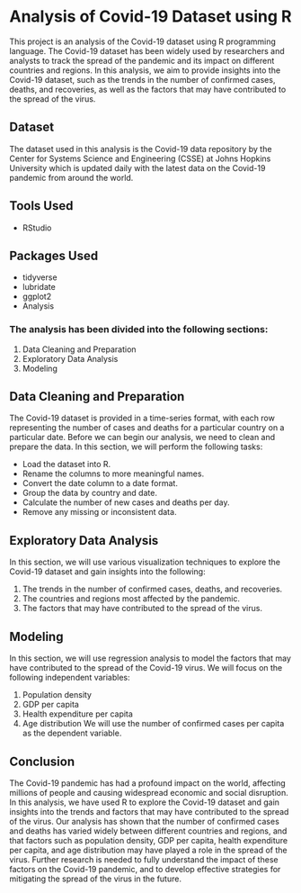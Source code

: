 # Analysis of Covid-19 Dataset using R
This project is an analysis of the Covid-19 dataset using R programming language. The Covid-19 dataset has been widely used by researchers and analysts to track the spread of the pandemic and its impact on different countries and regions.
In this analysis, we aim to provide insights into the Covid-19 dataset, such as the trends in the number of confirmed cases, deaths, and recoveries, as well as the factors that may have contributed to the spread of the virus.

## Dataset
The dataset used in this analysis is the Covid-19 data repository by the Center for Systems Science and Engineering (CSSE) at Johns Hopkins University  which is updated daily with the latest data on the Covid-19 pandemic from around the world.

## Tools Used
- RStudio 

## Packages Used
- tidyverse
- lubridate
- ggplot2
- Analysis
### The analysis has been divided into the following sections:
1. Data Cleaning and Preparation
2. Exploratory Data Analysis
3. Modeling

## Data Cleaning and Preparation
The Covid-19 dataset is provided in a time-series format, with each row representing the number of cases and deaths for a particular country on a particular date. Before we can begin our analysis, we need to clean and prepare the data.
In this section, we will perform the following tasks:
- Load the dataset into R.
- Rename the columns to more meaningful names.
- Convert the date column to a date format.
- Group the data by country and date.
- Calculate the number of new cases and deaths per day.
- Remove any missing or inconsistent data.

## Exploratory Data Analysis
In this section, we will use various visualization techniques to explore the Covid-19 dataset and gain insights into the following:
1. The trends in the number of confirmed cases, deaths, and recoveries.
2. The countries and regions most affected by the pandemic.
3. The factors that may have contributed to the spread of the virus.

## Modeling
In this section, we will use regression analysis to model the factors that may have contributed to the spread of the Covid-19 virus. We will focus on the following independent variables:
1. Population density
2. GDP per capita
3. Health expenditure per capita
4. Age distribution
We will use the number of confirmed cases per capita as the dependent variable.

## Conclusion
The Covid-19 pandemic has had a profound impact on the world, affecting millions of people and causing widespread economic and social disruption. In this analysis, we have used R to explore the Covid-19 dataset and gain insights into the trends and factors that may have contributed to the spread of the virus.
Our analysis has shown that the number of confirmed cases and deaths has varied widely between different countries and regions, and that factors such as population density, GDP per capita, health expenditure per capita, and age distribution may have played a role in the spread of the virus.
Further research is needed to fully understand the impact of these factors on the Covid-19 pandemic, and to develop effective strategies for mitigating the spread of the virus in the future.
